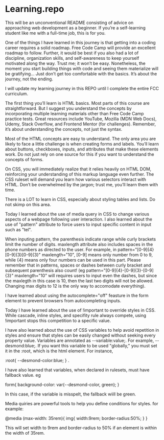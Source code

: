 # Learning.repo
This will be an unconventional README consisting of advice on approaching web development as a beginner. If you’re a self-learning student like me with a full-time job, this is for you. 

One of the things I have learned in this journey is that getting into a coding career requires a solid roadmap. Free Code Camp will provide an excellent roadmap to follow. Further, it would be best if you also had a lot of discipline, organization skills, and self-awareness to keep yourself motivated along the way. Trust me; it won’t be easy. Nonetheless, the moment you start building things with code and seeing them materialize will be gratifying… Just don’t get too comfortable with the basics. It’s about the journey, not the ending.

I will update my learning journey in this REPO until I complete the entire FCC curriculum.

The first thing you’ll learn is HTML basics. Most parts of this course are straightforward. But I suggest you understand the concepts by incorporating multiple learning materials other than Free Code Camp practice tests. Great resources include YouTube, Mozilla (MDN Web Docs), Udemy, Stack Overflow, and Frontend Mentor (for challenges). Remember, it’s about understanding the concepts, not just the syntax.

Most of the HTML concepts are easy to understand. The only area you are likely to face a little challenge is when creating forms and labels. You’ll learn about buttons, checkboxes, inputs, and attributes that make these elements work. Do not just rely on one source for this if you want to understand the concepts of forms.

On CSS, you will immediately realize that it relies heavily on HTML DOM, reinforcing your understanding of this markup language even further. The CSS ruleset will demand you learn how various selectors interact with HTML. Don’t be overwhelmed by the jargon; trust me, you’ll learn them with time.


There is a LOT to learn in CSS, especially about styling tables and lists. Do not skimp on this area.


Today I learned about the use of media query in CSS to change various aspects of a webpage following user interaction.
I also learned about the use of "pattern" attribute to force users to input specific content in input such as "tel".

When inputing pattern, the parenthesis indicate range while curly brackets limit the number of digits. maxlength attribute also includes spaces in the phone numbers as directed to the user.
For example, in pattern="[0-9]{4}[0-9]{3}[0-9]{3}" maxlength="10", [0-9] means only number from 0 to 9, while {4} means only four numbers can be used in this part. Please remember that in patterns, spaces or dashes between curly bracket and subsequent parenthesis also count! (eg pattern="[0-9]{4}-[0-9]{3}-[0-9]{3}" maxlength="10" will requires users to input even the dashes, but since the maxlegth in this case is 10, then the last two digits will not be allowed. Changing max digits to 12 is the only way to accomodate everything).

I have learned about using the autocomplete="off" feasture in the form element to prevent browsers from autocompleting inputs.




Today I have learned about the use of !important to override styles in CSS. While cascade, inline styles, and specifity rule always compete, using !important stops this competition to a specific value.

I have also learned about the use of CSS variables to help avoid repetition in styles and ensure that styles can be easily changed without seeking every property value. Variables are annotated as --variable:value;. For example, --desmond:blue;. If you want this variable to be used "globally," you must set it in the :root, which is the html element. For instance, 

:root{
--desmond-color:blue;
}
.


I have also learned that variables, when declared in rulesets, must have fallback value. eg

form{
background-color:  var(--desmond-color, green);
}

In this case, if the variable is misspelt, the fallback wiill be green.


Media quiries are powerful tools to help you define conditions for styles. for example:

@media (max-width: 35rem){
	img{
		width:9rem;
		border-radius:50%;
	}
}

This will set width to 9rem and border-radius to 50% if an element is within the width of 35rem.
